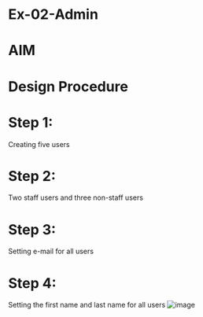 # Ex-02-Admin

# AIM


# Design Procedure
# Step 1:
Creating five users

# Step 2:
Two staff users and three non-staff users

# Step 3:
Setting e-mail for all users

# Step 4:
Setting the first name and last name for all users
![image](https://github.com/Jeshwanthkumarpayyavula/ODD2023-WT-Ex-02-Admin/assets/145742402/529163c3-18fa-4a5d-983d-938defa131c6)
